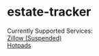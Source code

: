 # estate-tracker

Currently Supported Services: \
[Zillow (Suspended)](https://www.zillow.com/) \
[Hotpads](https://hotpads.com/)
